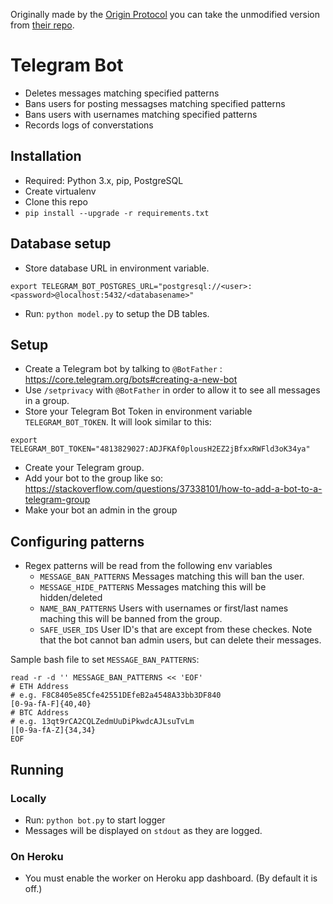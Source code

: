 Originally made by the [Origin Protocol](https://www.originprotocol.com/en) you can take the unmodified version from [their repo](https://github.com/OriginProtocol/telegram-moderator).

# Telegram Bot

- Deletes messages matching specified patterns
- Bans users for posting messagses matching specified patterns
- Bans users with usernames matching specified patterns
- Records logs of converstations

## Installation

 - Required: Python 3.x, pip, PostgreSQL
 - Create virtualenv
 - Clone this repo
 - `pip install --upgrade -r requirements.txt`

## Database setup
 - Store database URL in environment variable.
 ```
 export TELEGRAM_BOT_POSTGRES_URL="postgresql://<user>:<password>@localhost:5432/<databasename>"
 ```
 - Run: `python model.py` to setup the DB tables.

## Setup

 - Create a Telegram bot by talking to `@BotFather` : https://core.telegram.org/bots#creating-a-new-bot
 - Use `/setprivacy` with `@BotFather` in order to allow it to see all messages in a group.
 - Store your Telegram Bot Token in environment variable `TELEGRAM_BOT_TOKEN`. It will look similar to this:

 ```
 export TELEGRAM_BOT_TOKEN="4813829027:ADJFKAf0plousH2EZ2jBfxxRWFld3oK34ya"
 ```
 - Create your Telegram group.
 - Add your bot to the group like so: https://stackoverflow.com/questions/37338101/how-to-add-a-bot-to-a-telegram-group
 - Make your bot an admin in the group

## Configuring patterns

- Regex patterns will be read from the following env variables
	- `MESSAGE_BAN_PATTERNS` Messages matching this will ban the user.
	- `MESSAGE_HIDE_PATTERNS` Messages matching this will be hidden/deleted
	- `NAME_BAN_PATTERNS` Users with usernames or first/last names maching this will be banned from the group.
	- `SAFE_USER_IDS` User ID's that are except from these checkes. Note that the bot cannot ban admin users, but can delete their messages.

Sample bash file to set `MESSAGE_BAN_PATTERNS`:
```
read -r -d '' MESSAGE_BAN_PATTERNS << 'EOF'
# ETH Address
# e.g. F8C8405e85Cfe42551DEfeB2a4548A33bb3DF840
[0-9a-fA-F]{40,40}
# BTC Address
# e.g. 13qt9rCA2CQLZedmUuDiPkwdcAJLsuTvLm
|[0-9a-fA-Z]{34,34}
EOF
```

## Running

### Locally
 - Run: `python bot.py` to start logger
 - Messages will be displayed on `stdout` as they are logged.

### On Heroku
 - You must enable the worker on Heroku app dashboard. (By default it is off.)
